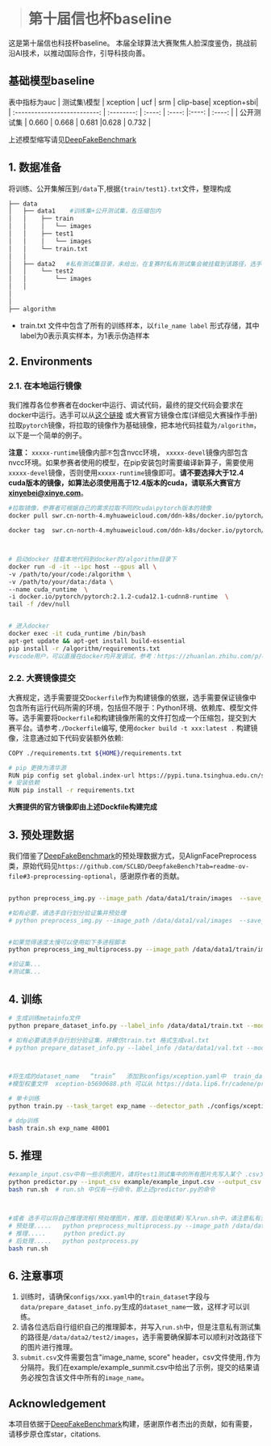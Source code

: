 <!--
 * @description: 
 * @param : 
 * @return: 
 * @Author: xinyebei@xinye.com
 * @Date: 2025-04-28 14:35:42
 * @LastEditors: xinyebei@xinye.com
-->
> # 第十届信也杯baseline
这是第十届信也科技杯baseline。 本届全球算法大赛聚焦人脸深度鉴伪，挑战前沿AI技术，以推动国际合作，引导科技向善。



## 基础模型baseline
<!-- 表格 -->
表中指标为auc
|           测试集\模型       |    xception    | ucf | srm |  clip-base| xception+sbi|
| :--------------------------: | :--------: | :----:  | :----: |:----: | :----: | 
| 公开测试集 | 0.660 | 0.668 | 0.681 |0.628 |   0.732  |


上述模型缩写请见[DeepFakeBenchmark](https://github.com/SCLBD/DeepfakeBench)


## 1. 数据准备
将训练、公开集解压到`/data`下,根据`{train/test1}.txt`文件，整理构成
``` bash
├── data
│   ├── data1    #训练集+公开测试集，在压缩包内
│   │    ├── train
│   │    │   └── images
│   │    ├── test1
│   │    │   └── images
│   │    └── train.txt
│   │  
│   ├── data2   #私有测试集目录，未给出，在复赛时私有测试集会被挂载到该路径，选手可以忽略
│   │    └── test2
│   │        └── images
│   │ 
│  
│        
├── algorithm

```

- train.txt 文件中包含了所有的训练样本，以`file_name label` 形式存储，其中label为0表示真实样本，为1表示伪造样本


## 2. Environments
### 2.1. 在本地运行镜像 

我们推荐各位参赛者在docker中运行、调试代码，最终的提交代码会要求在docker中运行。选手可以从[这个链接](https://docker.aityp.com/r/docker.io/pytorch/pytorch) 或大赛官方镜像仓库(详细见大赛操作手册)拉取`pytorch`镜像，将拉取的镜像作为基础镜像，把本地代码挂载为`/algorithm`，以下是一个简单的例子。

**注意：**     `xxxxx-runtime`镜像内部`不`包含nvcc环境， `xxxxx-devel`镜像内部包含nvcc环境。如果参赛者使用的模型，在pip安装包时需要编译新算子，需要使用`xxxxx-devel`镜像，否则使用`xxxxx-runtime`镜像即可。**请不要选择大于12.4 cuda版本的镜像，如算法必须使用高于12.4版本的cuda，请联系大赛官方 [xinyebei@xinye.com](xinyebei@xinye.com**)**。
``` bash
#拉取镜像，参赛者可根据自己的需求拉取不同的cuda\pytorch版本的镜像
docker pull swr.cn-north-4.myhuaweicloud.com/ddn-k8s/docker.io/pytorch/pytorch:2.1.2-cuda12.1-cudnn8-runtime

docker tag  swr.cn-north-4.myhuaweicloud.com/ddn-k8s/docker.io/pytorch/pytorch:2.1.2-cuda12.1-cudnn8-runtime  docker.io/pytorch/pytorch:2.1.2-cuda12.1-cudnn8-runtime



# 启动docker 挂载本地代码到docker的/algorithm目录下
docker run -d -it --ipc host --gpus all \ 
-v /path/to/your/code:/algorithm \       
-v /path/to/your/data:/data \
--name cuda_runtime  \
-i docker.io/pytorch/pytorch:2.1.2-cuda12.1-cudnn8-runtime  \
tail -f /dev/null


# 进入docker
docker exec -it cuda_runtime /bin/bash
apt-get update && apt-get install build-essential
pip install -r /algorithm/requirements.txt
#vscode用户，可以直接在docker内开发调试，参考：https://zhuanlan.zhihu.com/p/496213879 
```

### 2.2. 大赛镜像提交
大赛规定，选手需要提交`Dockerfile`作为构建镜像的依据，选手需要保证镜像中包含所有运行代码所需的环境，包括但不限于：Python环境、依赖库、模型文件等。选手需要将`Dockerfile`和构建镜像所需的文件打包成一个压缩包，提交到大赛平台。请参考`./Dockerfile`编写, 使用`docker build -t xxx:latest .` 构建镜像，注意通过如下代码安装额外依赖:
```bash
COPY ./requirements.txt ${HOME}/requirements.txt

# pip 更换为清华源
RUN pip config set global.index-url https://pypi.tuna.tsinghua.edu.cn/simple
# 安装依赖
RUN pip install -r requirements.txt
```

**大赛提供的官方镜像即由上述Dockfile构建完成**

## 3. 预处理数据
我们借鉴了[DeepFakeBenchmark](https://github.com/SCLBD/DeepfakeBench)的预处理数据方式，见AlignFacePreprocess类，原始代码见`https://github.com/SCLBD/DeepfakeBench?tab=readme-ov-file#3-preprocessing-optional`，感谢原作者的贡献。
``` bash

python preprocess_img.py --image_path /data/data1/train/images  --save_path /data/data1/train/images_crop

#如有必要，请选手自行划分验证集并预处理
# python preprocess_img.py --image_path /data/data1/val/images  --save_path /data/data1/val/images_crop


#如果觉得速度太慢可以使用如下多进程脚本
python preprocess_img_multiprocess.py --image_path /data/data1/train/images  --save_path /data/data1/train/images_crop --total_splits 4

#验证集...
#测试集...

```


## 4. 训练
```bash
# 生成训练metainfo文件
python prepare_dataset_info.py --label_info /data/data1/train.txt --mode train --dataset_name train --dataset_root_path /data/data1/train/images_crop/crop

# 如有必要请选手自行划分验证集，并模仿train.txt 格式生成val.txt
# python prepare_dataset_info.py --label_info /data/data1/val.txt --mode val --dataset_name val --dataset_root_path /data/data1/val/images_crop/crop



#将生成的dataset_name   “train”   添加到configs/xception.yaml中  train_dataset:[train,], val添加至文件中 test_dataset:[val,]中
#模型权重文件  xception-b5690688.pth 可以从 https://data.lip6.fr/cadene/pretrainedmodels/ 下载

# 单卡训练
python train.py --task_target exp_name --detector_path ./configs/xception.yaml 

# ddp训练
bash train.sh exp_name 48001
```

## 5. 推理
```bash
#example_input.csv中有一些示例图片，请将test1测试集中的所有图片先写入某个 .csv文件中, 注意下列推理脚本中， input_csv中输入的图片是未经过预处理的原图，在predictor.py中会进行预处理
python predictor.py --input_csv example/example_input.csv --output_csv example/example_output.csv
bash run.sh  # run.sh 中仅有一行命令，即上述predictor.py的命令



#或者 选手可以将自己推理流程(预处理图片，推理，后处理结果)写入run.sh中，请注意私有测试集的路径是/data/data2/test2/images   
# 预处理.....   python preprocess_multiprocess.py --image_path /data/data2/test2/images  --save_path /data/data2/test2/images_crop --total_splits 4
# 推理.....     python predict.py
# 后处理.....   python postprocess.py
bash run.sh 

```

## 6. 注意事项
1. 训练时，请确保`configs/xxx.yaml`中的`train_dataset`字段与`data/prepare_dataset_info.py`生成的`dataset_name`一致，这样才可以训练。
2. 请各位选后自行组织自己的推理脚本，并写入`run.sh`中，但是注意私有测试集的路径是`/data/data2/test2/images`，选手需要确保脚本可以顺利对改路径下的图片进行推理。
3. `submit.csv`文件需要包含"image_name, score" header，csv文件使用`,`作为分隔符。我们在example/example_sunmit.csv中给出了示例，提交的结果请务必按包含该文件中所有的`image_name`。



## Acknowledgement
本项目依据于[DeepFakeBenchmark](https://github.com/SCLBD/DeepfakeBench)构建，感谢原作者杰出的贡献，如有需要，请移步原仓库star，citations.